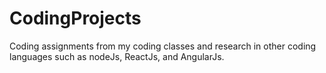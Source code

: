 # CodingProjects
Coding assignments from my coding classes and research in other coding languages such as nodeJs, ReactJs, and AngularJs.
